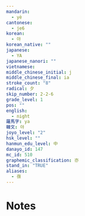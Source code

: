 ```yaml
---
mandarin:
  - yè
cantonese:
  - je6
korean:
  - 야
korean_native: ""
japanese:
  - YA
japanese_nanori: ""
vietnamese:
middle_chinese_initial: j
middle_chinese_final: ia
stroke_count: "8"
radical: 夕
skip_number: 2-2-6
grade_level: 1
pos: ""
english:
  - night
羅馬字: ya
韓文: 야
joyo_level: "2"
hsk_level: ""
hanmun_edu_level: 中
danayo_id: 147
mc_id: 510
graphemic_classification: 亦
stand_in: "TRUE"
aliases:
  - 亱
---
```


# Notes

